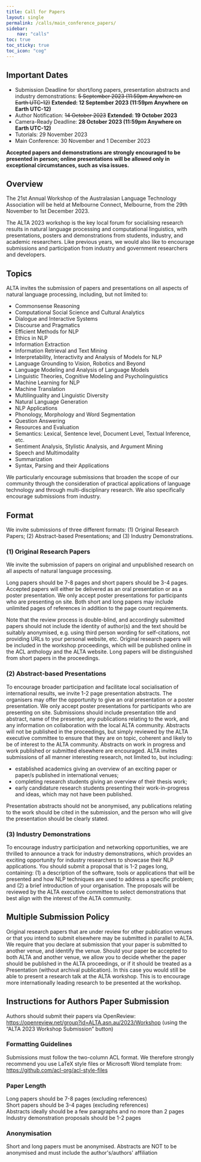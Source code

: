 ```yaml
---
title: Call for Papers
layout: single
permalink: /calls/main_conference_papers/
sidebar: 
    nav: "calls"
toc: true
toc_sticky: true
toc_icon: "cog"
---
```

## Important Dates
- Submission Deadline for short/long papers, presentation abstracts and industry demonstrations: <del>5 September 2023 (11:59pm Anywhere on Earth UTC-12)</del> **Extended: 12 September 2023 (11:59pm Anywhere on Earth UTC-12)**
- Author Notification: <del> 14 October 2023</del>  **Extended: 19 October 2023**
- Camera-Ready Deadline: **28 October 2023 (11:59pm Anywhere on Earth UTC-12)**
- Tutorials: 29 November 2023
- Main Conference: 30 November and 1 December 2023

**Accepted papers and demonstrations are strongly encouraged to be presented in person; online presentations will be allowed only in exceptional circumstances, such as visa issues.**


## Overview
The 21st Annual Workshop of the Australasian Language Technology Association will be held at Melbourne Connect, Melbourne, from the 29th November to 1st December 2023.

The ALTA 2023 workshop is the key local forum for socialising research results in natural language processing and computational linguistics, with presentations, posters and demonstrations from students, industry, and academic researchers. Like previous years, we would also like to encourage submissions and participation from industry and government researchers and developers.

<!-- Note that ALTA is listed in the CORE 2021 Conference Rankings as Australasian B. See details from [CORE Rankings Portal](https://www.core.edu.au/conference-portal). -->


## Topics

ALTA invites the submission of papers and presentations on all aspects of natural language processing, including, but not limited to:

- Commonsense Reasoning
- Computational Social Science and Cultural Analytics
-	Dialogue and Interactive Systems
-	Discourse and Pragmatics
-	Efficient Methods for NLP
-	Ethics in NLP
-	Information Extraction
-	Information Retrieval and Text Mining
-	Interpretability, Interactivity and Analysis of Models for NLP
-	Language Grounding to Vision, Robotics and Beyond
-	Language Modeling and Analysis of Language Models
-	Linguistic Theories, Cognitive Modeling and Psycholinguistics
-	Machine Learning for NLP
-	Machine Translation
-	Multilinguality and Linguistic Diversity
-	Natural Language Generation
-	NLP Applications
-	Phonology, Morphology and Word Segmentation
-	Question Answering
-	Resources and Evaluation
-	Semantics: Lexical, Sentence level, Document Level, Textual Inference, etc.
-	Sentiment Analysis, Stylistic Analysis, and Argument Mining
-	Speech and Multimodality
-	Summarization
-	Syntax, Parsing and their Applications

We particularly encourage submissions that broaden the scope of our community through the consideration of practical applications of language technology and through multi-disciplinary research. We also specifically encourage submissions from industry.

## Format

We invite submissions of three different formats: (1) Original Research Papers; (2) Abstract-based Presentations; and (3) Industry Demonstrations.

### (1)	Original Research Papers
We invite the submission of papers on original and unpublished research on all aspects of natural language processing.

Long papers should be 7-8 pages and short papers should be 3-4 pages. Accepted papers will either be delivered as an oral presentation or as a poster presentation. We only accept poster presentations for participants who are presenting on site. Both short and long papers may include unlimited pages of references in addition to the page count requirements.

Note that the review process is double-blind, and accordingly submitted papers should not include the identity of author(s) and the text should be suitably anonymised, e.g. using third person wording for self-citations, not providing URLs to your personal website, etc. Original research papers will be included in the workshop proceedings, which will be published online in the ACL anthology and the ALTA website. Long papers will be distinguished from short papers in the proceedings.

### (2)	Abstract-based Presentations
 
To encourage broader participation and facilitate local socialisation of international results, we invite 1-2 page presentation abstracts. The organisers may offer the opportunity to give an oral presentation or a poster presentation. We only accept poster presentations for participants who are presenting on site. Submissions should include presentation title and abstract, name of the presenter, any publications relating to the work, and any information on collaboration with the local ALTA community. Abstracts will not be published in the proceedings, but simply reviewed by the ALTA executive committee to ensure that they are on topic, coherent and likely to be of interest to the ALTA community. Abstracts on work in progress and work published or submitted elsewhere are encouraged. ALTA invites submissions of all manner interesting research, not limited to, but including:

-	established academics giving an overview of an exciting paper or paper/s published in international venues;
-	completing research students giving an overview of their thesis work;
-	early candidature research students presenting their work-in-progress and ideas, which may not have been published.

Presentation abstracts should not be anonymised, any publications relating to the work should be cited in the submission, and the person who will give the presentation should be clearly stated.

### (3)	Industry Demonstrations

To encourage industry participation and networking opportunities, we are thrilled to announce a track for industry demonstrations, which provides an exciting opportunity for industry researchers to showcase their NLP applications. You should submit a proposal that is 1-2 pages long, containing: (1) a description of the software, tools or applications that will be presented and how NLP techniques are used to address a specific problem; and (2) a brief introduction of your organisation. The proposals will be reviewed by the ALTA executive committee to select demonstrations that best align with the interest of the ALTA community.

## Multiple Submission Policy

Original research papers that are under review for other publication venues or that you intend to submit elsewhere may be submitted in parallel to ALTA. We require that you declare at submission that your paper is submitted to another venue, and identify the venue. Should your paper be accepted to both ALTA and another venue, we allow you to decide whether the paper should be published in the ALTA proceedings, or if it should be treated as a Presentation (without archival publication). In this case you would still be able to present a research talk at the ALTA workshop. This is to encourage more internationally leading research to be presented at the workshop.

## Instructions for Authors Paper Submission
 
Authors should submit their papers via OpenReview: <https://openreview.net/group?id=ALTA.asn.au/2023/Workshop> (using the “ALTA 2023 Workshop Submission” button)

### Formatting Guidelines
Submissions must follow the two-column ACL format. We therefore strongly recommend you use LaTeX style files or Microsoft Word template from: <https://github.com/acl-org/acl-style-files>

### Paper Length
Long papers should be 7-8 pages (excluding references) \
Short papers should be 3-4 pages (excluding references) \
Abstracts ideally should be a few paragraphs and no more than 2 pages Industry demonstration proposals should be 1-2 pages

### Anonymisation
Short and long papers must be anonymised.
Abstracts are NOT to be anonymised and must include the author's/authors' affiliation